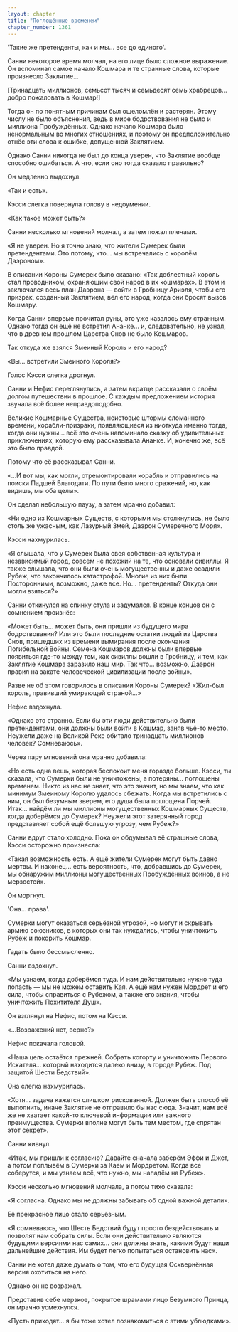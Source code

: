 ```yaml
---
layout: chapter
title: "Поглощённые временем"
chapter_number: 1361
---
```


'Такие же претенденты, как и мы... все до единого'.

Санни некоторое время молчал, на его лице было сложное выражение. Он вспоминал самое начало Кошмара и те странные слова, которые произнесло Заклятие...

[Тринадцать миллионов, семьсот тысяч и семьдесят семь храбрецов... добро пожаловать в Кошмар!]

Тогда он по понятным причинам был ошеломлён и растерян. Этому числу не было объяснения, ведь в мире бодрствования не было и миллиона Пробуждённых. Однако начало Кошмара было ненормальным во многих отношениях, и поэтому он предположительно отнёс эти слова к ошибке, допущенной Заклятием.

Однако Санни никогда не был до конца уверен, что Заклятие вообще способно ошибаться. А что, если оно тогда сказало правильно?

Он медленно выдохнул.

«Так и есть».

Кэсси слегка повернула голову в недоумении.

«Как такое может быть?»

Санни несколько мгновений молчал, а затем пожал плечами.

«Я не уверен. Но я точно знаю, что жители Сумерек были претендентами. Это потому, что... мы встречались с королём Даэроном».

В описании Короны Сумерек было сказано: «Так доблестный король стал проводником, охраняющим свой народ в их кошмарах». В этом и заключался весь план Даэрона — войти в Гробницу Ариэля, чтобы его призрак, созданный Заклятием, вёл его народ, когда они бросят вызов Кошмару.

Когда Санни впервые прочитал руны, это уже казалось ему странным. Однако тогда он ещё не встретил Ананке... и, следовательно, не узнал, что в древнем прошлом Царства Снов не было Кошмаров.

Так откуда же взялся Змеиный Король и его народ?

«Вы... встретили Змеиного Короля?»

Голос Кэсси слегка дрогнул.

Санни и Нефис переглянулись, а затем вкратце рассказали о своём долгом путешествии в прошлое. С каждым предложением история звучала всё более неправдоподобно.

Великие Кошмарные Существа, неистовые штормы сломанного времени, корабли-призраки, появляющиеся из ниоткуда именно тогда, когда они нужны... всё это очень напоминало сказку об удивительных приключениях, которую ему рассказывала Ананке. И, конечно же, всё это было правдой.

Потому что её рассказывал Санни.

«...И вот мы, как могли, отремонтировали корабль и отправились на поиски Падшей Благодати. По пути было много сражений, но, как видишь, мы оба целы».

Он сделал небольшую паузу, а затем мрачно добавил:

«Ни одно из Кошмарных Существ, с которыми мы столкнулись, не было столь же ужасным, как Лазурный Змей, Даэрон Сумеречного Моря».

Кэсси нахмурилась.

«Я слышала, что у Сумерек была своя собственная культура и независимый город, совсем не похожий на те, что основали сивиллы. Я также слышала, что они были очень могущественны и даже осадили Рубеж, что закончилось катастрофой. Многие из них были Посторонними, возможно, даже все. Но... претенденты? Откуда они могли взяться?»

Санни откинулся на спинку стула и задумался. В конце концов он с сомнением произнёс:

«Может быть... может быть, они пришли из будущего мира бодрствования? Или это были последние остатки людей из Царства Снов, пришедших из времени вымирания после окончания Погибельной Войны. Семена Кошмаров должны были впервые появиться где-то между тем, как сивиллы вошли в Гробницу, и тем, как Заклятие Кошмара заразило наш мир. Так что... возможно, Даэрон правил на закате человеческой цивилизации после войны».

Разве не об этом говорилось в описании Короны Сумерек? «Жил-был король, правивший умирающей страной...»

Нефис вздохнула.

«Однако это странно. Если бы эти люди действительно были претендентами, они должны были войти в Кошмар, заняв чьё-то место. Неужели даже на Великой Реке обитало тринадцать миллионов человек? Сомневаюсь».

Через пару мгновений она мрачно добавила:

«Но есть одна вещь, которая беспокоит меня гораздо больше. Кэсси, ты сказала, что Сумерки были не уничтожены, а потеряны... поглощены временем. Никто из нас не знает, что это значит, но мы знаем, что как минимум Змеиному Королю удалось сбежать. Когда мы встретились с ним, он был безумным зверем, его душа была поглощена Порчей. Итак... найдём ли мы миллионы могущественных Кошмарных Существ, когда доберёмся до Сумерек? Неужели этот затерянный город представляет собой ещё большую угрозу, чем Рубеж?»

Санни вдруг стало холодно. Пока он обдумывал её страшные слова, Кэсси осторожно произнесла:

«Такая возможность есть. А ещё жители Сумерек могут быть давно мертвы. И наконец... есть вероятность, что, добравшись до Сумерек, мы обнаружим миллионы могущественных Пробуждённых воинов, а не мерзостей».

Он моргнул.

'Она... права'.

Сумерки могут оказаться серьёзной угрозой, но могут и скрывать армию союзников, в которых они так нуждались, чтобы уничтожить Рубеж и покорить Кошмар.

Гадать было бессмысленно.

Санни вздохнул.

«Мы узнаем, когда доберёмся туда. И нам действительно нужно туда попасть — мы не можем оставить Кая. А ещё нам нужен Мордрет и его сила, чтобы справиться с Рубежом, а также его знания, чтобы уничтожить Похитителя Душ».

Он взглянул на Нефис, потом на Кэсси.

«...Возражений нет, верно?»

Нефис покачала головой.

«Наша цель остаётся прежней. Собрать когорту и уничтожить Первого Искателя... который находится далеко внизу, в городе Рубеж. Под защитой Шести Бедствий».

Она слегка нахмурилась.

«Хотя... задача кажется слишком рискованной. Должен быть способ её выполнить, иначе Заклятие не отправило бы нас сюда. Значит, нам всё же не хватает какой-то ключевой информации или важного преимущества. Сумерки вполне могут быть тем местом, где спрятан этот секрет».

Санни кивнул.

«Итак, мы пришли к согласию? Давайте сначала заберём Эффи и Джет, а потом поплывём в Сумерки за Каем и Мордретом. Когда все соберутся, и мы узнаем всё, что нужно, мы нападём на Рубеж».

Кэсси несколько мгновений молчала, а потом тихо сказала:

«Я согласна. Однако мы не должны забывать об одной важной детали».

Её прекрасное лицо стало серьёзным.

«Я сомневаюсь, что Шесть Бедствий будут просто бездействовать и позволят нам собрать силы. Если они действительно являются будущими версиями нас самих... они должны знать, какими будут наши дальнейшие действия. Им будет легко попытаться остановить нас».

Санни не хотел даже думать о том, что его будущая Осквернённая версия охотиться на него.

Однако он не возражал.

Представив себе мерзкое, покрытое шрамами лицо Безумного Принца, он мрачно усмехнулся.

«Пусть приходят... я бы тоже хотел познакомиться с этими ублюдками».